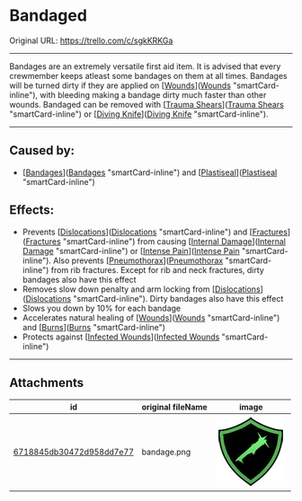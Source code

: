 # Bandaged

Original URL: https://trello.com/c/sgkKRKGa

---

Bandages are an extremely versatile first aid item. It is advised that every crewmember keeps atleast some bandages on them at all times. Bandages will be turned dirty if they are applied on [[Wounds](archived/Wounds.md)]([Wounds](archived/Wounds.md) "smartCard-inline"), with bleeding making a bandage dirty much faster than other wounds. Bandaged can be removed with [[Trauma Shears](../Items/Trauma%20Shears.md)]([Trauma Shears](../Items/Trauma%20Shears.md) "smartCard-inline") or [[Diving Knife](../Items/Diving%20Knife.md)]([Diving Knife](../Items/Diving%20Knife.md) "smartCard-inline").

---

## Caused by:

- [[Bandages](../Items/Bandages.md)]([Bandages](../Items/Bandages.md) "smartCard-inline") and [[Plastiseal](../Items/Plastiseal.md)]([Plastiseal](../Items/Plastiseal.md) "smartCard-inline")

## Effects:

- Prevents [[Dislocations](../Bones/Dislocations.md)]([Dislocations](../Bones/Dislocations.md) "smartCard-inline") and [[Fractures](../Bones/Fractures.md)]([Fractures](../Bones/Fractures.md) "smartCard-inline") from causing [[Internal Damage](archived/Internal%20Damage.md)]([Internal Damage](archived/Internal%20Damage.md) "smartCard-inline") or  [[Intense Pain](../Symptoms/Intense%20Pain.md)]([Intense Pain](../Symptoms/Intense%20Pain.md) "smartCard-inline"). Also prevents [[Pneumothorax](../Lungs/Pneumothorax.md)]([Pneumothorax](../Lungs/Pneumothorax.md) "smartCard-inline") from rib fractures. Except for rib and neck fractures, dirty bandages also have this effect
- Removes slow down penalty and arm locking from [[Dislocations](../Bones/Dislocations.md)]([Dislocations](../Bones/Dislocations.md) "smartCard-inline"). Dirty bandages also have this effect
- Slows you down by 10% for each bandage
- Accelerates natural healing of [[Wounds](archived/Wounds.md)]([Wounds](archived/Wounds.md) "smartCard-inline") and [[Burns](Burns.md)]([Burns](Burns.md) "smartCard-inline")
- Protects against [[Infected Wounds](Infected%20Wounds.md)]([Infected Wounds](Infected%20Wounds.md) "smartCard-inline")

---

## Attachments

id | original fileName | image
---|---|---
[6718845db30472d958dd7e77](./Bandaged%20-%20Attachments/6718845db30472d958dd7e77.png) | bandage.png | ![bandage.png\|200](./Bandaged%20-%20Attachments/6718845db30472d958dd7e77.png)